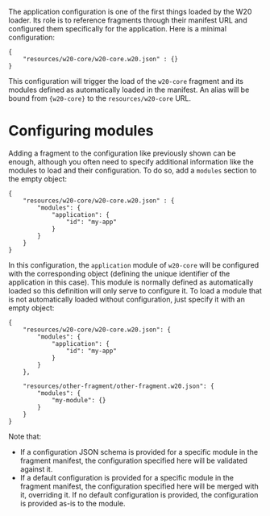 The application configuration is one of the first things loaded by the W20 loader. Its role is to reference fragments
through their manifest URL and configured them specifically for the application. Here is a minimal configuration:

    {
        "resources/w20-core/w20-core.w20.json" : {}
    }
    
This configuration will trigger the load of the `w20-core` fragment and its modules defined as automatically loaded in 
the manifest. An alias will be bound from `{w20-core}` to the `resources/w20-core` URL.

# Configuring modules

Adding a fragment to the configuration like previously shown can be enough, although you often need to specify additional
information like the modules to load and their configuration. To do so, add a `modules` section to the empty object:

    {
        "resources/w20-core/w20-core.w20.json" : {
            "modules": {
                "application": {
                    "id": "my-app"
                }
            }
        }
    }

In this configuration, the `application` module of `w20-core` will be configured with the corresponding object (defining
the unique identifier of the application in this case). This module is normally defined as automatically loaded so this
definition will only serve to configure it. To load a module that is not automatically loaded without configuration, just 
specify it with an empty object:
 
    {
        "resources/w20-core/w20-core.w20.json": {
            "modules": {
                "application": {
                    "id": "my-app"
                }
            }
        },
        
        "resources/other-fragment/other-fragment.w20.json": {
            "modules": {
                "my-module": {}
            }
        }
    }

Note that:

* If a configuration JSON schema is provided for a specific module in the fragment manifest, the configuration specified
here will be validated against it.
* If a default configuration is provided for a specific module in the fragment manifest, the configuration specified here
will be merged with it, overriding it. If no default configuration is provided, the configuration is provided as-is to
the module.